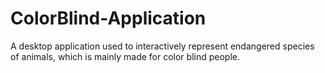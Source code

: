 # ColorBlind-Application
A desktop application used to interactively represent endangered species of animals, which is mainly made for color blind people.
